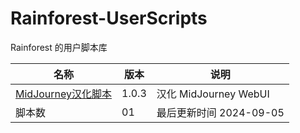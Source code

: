 # Rainforest-UserScripts
Rainforest 的用户脚本库

| 名称 | 版本 | 说明 |
|-------------------|-------|--------------|
| [MidJourney汉化脚本](https://raw.githubusercontent.com/kailous/Rainforest-UserScripts/main/MidJourney-CN.user.js) | 1.0.3 | 汉化 MidJourney WebUI |
| 脚本数 | 01 | 最后更新时间 2024-09-05 |